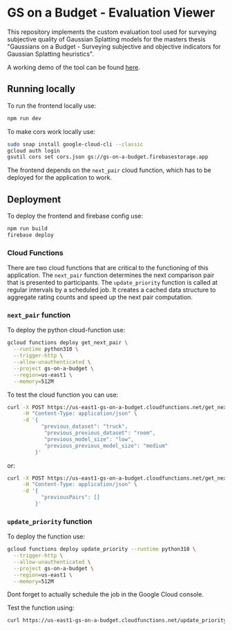 # GS on a Budget - Evaluation Viewer

This repository implements the custom evaluation tool
used for surveying subjective quality of Gaussian Splatting models for the masters thesis "Gaussians on a Budget - Surveying subjective and objective indicators for Gaussian Splatting heuristics".

A working demo of the tool can be found [here](https://gs-on-a-budget.firebaseapp.com/).

## Running locally

To run the frontend locally use:

```sh
npm run dev
```

To make cors work locally use:

```sh
sudo snap install google-cloud-cli --classic
gcloud auth login
gsutil cors set cors.json gs://gs-on-a-budget.firebasestorage.app
```

The frontend depends on the `next_pair` cloud function,
which has to be deployed for the application to work.

## Deployment

To deploy the frontend and firebase config use:

```sh
npm run build
firebase deploy
```

### Cloud Functions

There are two cloud functions that are critical to the functioning of this application.
The `next_pair` function determines the next comparison pair that is presented to participants.
The `update_priority` function is called at regular intervals by a scheduled job.
It creates a cached data structure to aggregate rating counts and speed up the next pair computation.

### `next_pair` function

To deploy the python cloud-function use:

```sh
gcloud functions deploy get_next_pair \
  --runtime python310 \
  --trigger-http \
  --allow-unauthenticated \
  --project gs-on-a-budget \
  --region=us-east1 \
  --memory=512M
```

To test the cloud function you can use:

```sh
curl -X POST https://us-east1-gs-on-a-budget.cloudfunctions.net/get_next_pair \
     -H "Content-Type: application/json" \
     -d '{
           "previous_dataset": "truck",
            "previous_previous_dataset": "room",
            "previous_model_size": "low",
            "previous_previous_model_size": "medium"
         }'
```

or:

```sh
curl -X POST https://us-east1-gs-on-a-budget.cloudfunctions.net/get_next_pair \
     -H "Content-Type: application/json" \
     -d '{
           "previousPairs": []
         }'
```


### `update_priority` function

To deploy the function use:

```sh
gcloud functions deploy update_priority --runtime python310 \
  --trigger-http \
  --allow-unauthenticated \
  --project gs-on-a-budget \
  --region=us-east1 \
  --memory=512M
```

Dont forget to actually schedule the job in the Google Cloud console.

Test the function using:

```sh
curl https://us-east1-gs-on-a-budget.cloudfunctions.net/update_priority
```